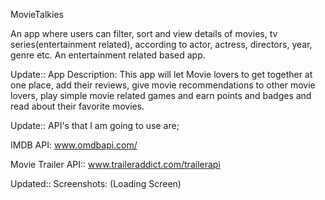 MovieTalkies

An app where users can filter, sort and view details of movies, tv series(entertainment related), according to actor, actress, directors, year, genre etc.  An entertainment related based app.

Update:: App Description: This app will let Movie lovers to get together at one place, add their reviews, give movie recommendations to other movie lovers, play simple movie related games and earn points and badges and read about their favorite movies.

Update::
API's that I am going to use are;

IMDB API: www.omdbapi.com/

Movie Trailer API:: www.traileraddict.com/trailerapi

Updated::
Screenshots: (Loading Screen)
